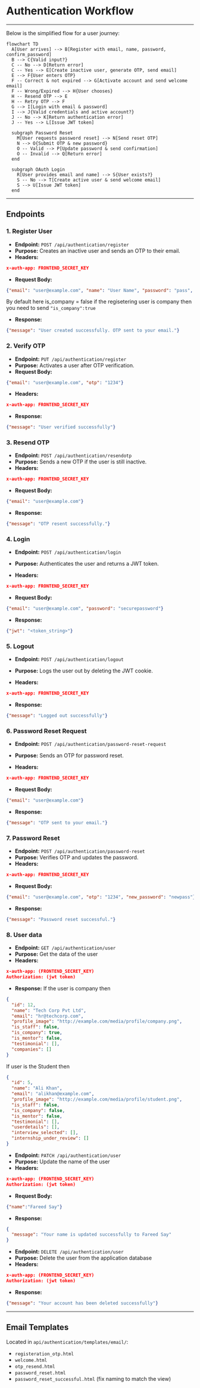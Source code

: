 
# Authentication Workflow
---

Below is the simplified flow for a user journey:

```mermaid
flowchart TD
  A[User arrives] --> B[Register with email, name, password, confirm_password]
  B --> C{Valid input?}
  C -- No --> D[Return error]
  C -- Yes --> E[Create inactive user, generate OTP, send email]
  E --> F{User enters OTP}
  F -- Correct & not expired --> G[Activate account and send welcome email]
  F -- Wrong/Expired --> H{User chooses}
  H -- Resend OTP --> E
  H -- Retry OTP --> F
  G --> I[Login with email & password]
  I --> J{Valid credentials and active account?}
  J -- No --> K[Return authentication error]
  J -- Yes --> L[Issue JWT token]
  
  subgraph Password Reset
    M[User requests password reset] --> N[Send reset OTP]
    N --> O{Submit OTP & new password}
    O -- Valid --> P[Update password & send confirmation]
    O -- Invalid --> Q[Return error]
  end

  subgraph OAuth Login
    R[User provides email and name] --> S{User exists?}
    S -- No --> T[Create active user & send welcome email]
    S --> U[Issue JWT token]
  end
```

---

## Endpoints

### 1. Register User

* **Endpoint:** `POST /api/authentication/register`
* **Purpose:** Creates an inactive user and sends an OTP to their email.
* **Headers:** 
```json
x-auth-app: FRONTEND_SECRET_KEY
```
* **Request Body:**

```json
{"email": "user@example.com", "name": "User Name", "password": "pass", "confirm_password": "pass", "is_company":Boolean}
```
By default here is_company = false if the regisetering user is company then you need to send `"is_company":true`

* **Response:**

```json
{"message": "User created successfully. OTP sent to your email."}
```

### 2. Verify OTP

* **Endpoint:** `PUT /api/authentication/register`
* **Purpose:** Activates a user after OTP verification.
* **Request Body:**

```json
{"email": "user@example.com", "otp": "1234"}
```
* **Headers:** 
```json
x-auth-app: FRONTEND_SECRET_KEY
```
* **Response:**

```json
{"message": "User verified successfully"}
```

### 3. Resend OTP

* **Endpoint:** `POST /api/authentication/resendotp`
* **Purpose:** Sends a new OTP if the user is still inactive.
* **Headers:** 
```json
x-auth-app: FRONTEND_SECRET_KEY
```
* **Request Body:**

```json
{"email": "user@example.com"}
```

* **Response:**

```json
{"message": "OTP resent successfully."}
```

### 4. Login

* **Endpoint:** `POST /api/authentication/login`
* **Purpose:** Authenticates the user and returns a JWT token.

* **Headers:** 
```json
x-auth-app: FRONTEND_SECRET_KEY
```
* **Request Body:**

```json
{"email": "user@example.com", "password": "securepassword"}
```

* **Response:**

```json
{"jwt": "<token_string>"}
```

### 5. Logout

* **Endpoint:** `POST /api/authentication/logout`
* **Purpose:** Logs the user out by deleting the JWT cookie.

* **Headers:** 
```json
x-auth-app: FRONTEND_SECRET_KEY
```
* **Response:**

```json
{"message": "Logged out successfully"}
```

### 6. Password Reset Request

* **Endpoint:** `POST /api/authentication/password-reset-request`
* **Purpose:** Sends an OTP for password reset.

* **Headers:** 
```json
x-auth-app: FRONTEND_SECRET_KEY
```
* **Request Body:**

```json
{"email": "user@example.com"}
```

* **Response:**

```json
{"message": "OTP sent to your email."}
```

### 7. Password Reset

* **Endpoint:** `POST /api/authentication/password-reset`
* **Purpose:** Verifies OTP and updates the password.
* **Headers:** 
```json
x-auth-app: FRONTEND_SECRET_KEY
```
* **Request Body:**

```json
{"email": "user@example.com", "otp": "1234", "new_password": "newpass"}
```

* **Response:**

```json
{"message": "Password reset successful."}
```

### 8. User data

* **Endpoint:** `GET /api/authentication/user`
* **Purpose:** Get the data of the user
* **Headers:** 
```json
x-auth-app: (FRONTEND_SECRET_KEY)
Authorization: (jwt token)
```
* **Response:**
If the user is company then 
```json
{
  "id": 12,
  "name": "Tech Corp Pvt Ltd",
  "email": "hr@techcorp.com",
  "profile_image": "http://example.com/media/profile/company.png",
  "is_staff": false,
  "is_company": true,
  "is_mentor": false,
  "testimonial": [],
  "companies": []
}
```

If user is the Student then 
```json 
{
  "id": 5,
  "name": "Ali Khan",
  "email": "alikhan@example.com",
  "profile_image": "http://example.com/media/profile/student.png",
  "is_staff": false,
  "is_company": false,
  "is_mentor": false,
  "testimonial": [],
  "userdetails": [],
  "interview_selected": [],
  "internship_under_review": []
}

```

* **Endpoint:** `PATCH /api/authentication/user`
* **Purpose:** Update the name of the user
* **Headers:** 
```json
x-auth-app: (FRONTEND_SECRET_KEY)
Authorization: (jwt token)
```
* **Request Body:**

```json
{"name":"Fareed Say"}
```

* **Response:**

```json
{
  "message": "Your name is updated successfully to Fareed Say"
}
```


* **Endpoint:** `DELETE /api/authentication/user`
* **Purpose:** Delete the user from the application database
* **Headers:** 
```json
x-auth-app: (FRONTEND_SECRET_KEY)
Authorization: (jwt token)
```
* **Response:**

```json
{"message": "Your account has been deleted successfully"}
```

---

## Email Templates

Located in `api/authentication/templates/email/`:

* `registeration_otp.html`
* `welcome.html`
* `otp_resend.html`
* `password_reset.html`
* `password_reset_successful.html` (fix naming to match the view)

